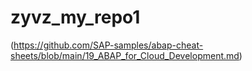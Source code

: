 # zyvz_my_repo1
(https://github.com/SAP-samples/abap-cheat-sheets/blob/main/19_ABAP_for_Cloud_Development.md)
